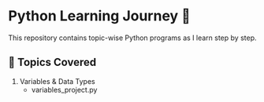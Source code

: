 # Python Learning Journey 🐍

This repository contains topic-wise Python programs as I learn step by step.

## 📘 Topics Covered
1. Variables & Data Types
   - variables_project.py
